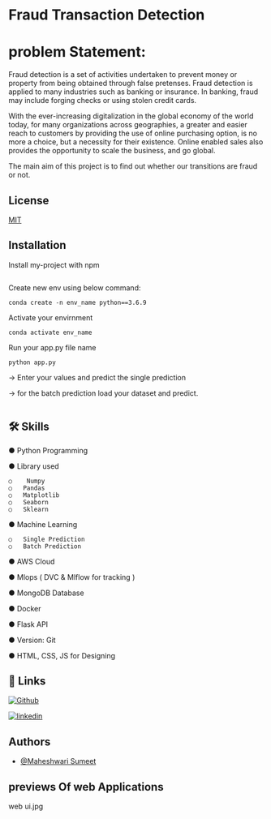 
# Fraud Transaction Detection

# problem Statement:
Fraud detection is a set of activities undertaken to prevent money or property from being obtained through false pretenses. Fraud detection is applied to many industries such as banking or insurance. In banking, fraud may include forging checks or using stolen credit cards.

With the ever-increasing digitalization in the global economy of the world today, for many organizations across geographies, a greater and easier reach to customers by providing the use of online purchasing option, is no more a choice, but a necessity for their existence. Online enabled sales also provides the opportunity to scale the business, and go global.

The main aim of this project is to find out whether our transitions are fraud or not.





## License

[MIT](https://choosealicense.com/licenses/mit/)


## Installation

Install my-project with npm

```bash
```
  Create new env using below command:
  ```
  conda create -n env_name python==3.6.9
  ```
  Activate your envirnment
  ```
  conda activate env_name
  ```
  Run your app.py file name
  ```
  python app.py

  ```
  -> Enter your values and predict the single prediction

  -> for the batch prediction load your dataset and predict.


  ```
```
    
## 🛠 Skills
●	Python Programming

●	Library used

    ○	 Numpy
    ○	Pandas
    ○	Matplotlib
    ○	Seaborn
    ○	Sklearn

●	Machine Learning

    ○	Single Prediction
    ○	Batch Prediction

●	AWS Cloud

●	Mlops ( DVC & Mlflow for tracking )

●	MongoDB Database

●	Docker

●	Flask API

●	Version: Git 

●	HTML, CSS, JS for Designing


## 🔗 Links
[![Github](https://img.shields.io/badge/GitHub-000?style=for-the-badge&logo=ko-fi&logoColor=white)](https://github.com/sumeet0701/)

[![linkedin](https://img.shields.io/badge/linkedin-0A66C2?style=for-the-badge&logo=linkedin&logoColor=white)](https://www.linkedin.com/in/sumeet-maheshwari/)



## Authors

- [@Maheshwari Sumeet](https://github.com/sumeet0701)

## previews Of web Applications

web ui.jpg